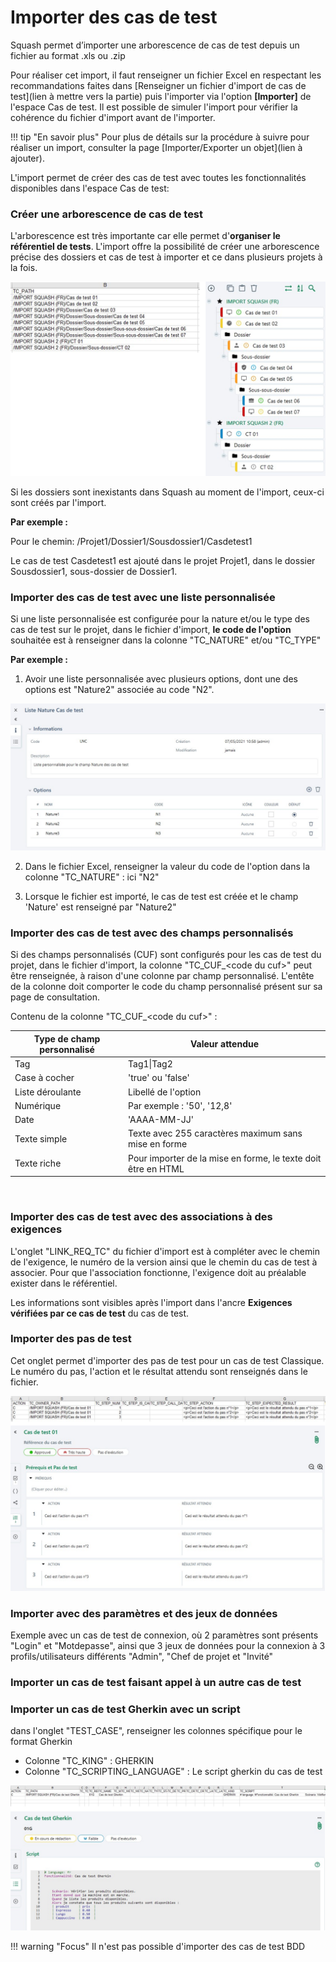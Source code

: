 # Importer des cas de test


Squash permet d’importer une arborescence de cas de test depuis un fichier au format .xls ou .zip 

Pour réaliser cet import, il  faut renseigner un fichier Excel en respectant les recommandations faites dans [Renseigner un fichier d'import de cas de test](lien à mettre vers la partie) puis l'importer via l'option **[Importer]** de l'espace Cas de test. Il est possible de simuler l'import pour vérifier la cohérence du fichier d'import avant de l'importer.

!!! tip "En savoir plus"
	Pour plus de détails sur la procédure à suivre pour réaliser un import, consulter la page [Importer/Exporter un objet](lien à ajouter).

L'import permet de créer des cas de test avec toutes les fonctionnalités disponibles dans l'espace Cas de test:

### Créer une arborescence de cas de test

L'arborescence est très importante car elle permet d'**organiser le référentiel de tests**. L'import offre la possibilité de créer une arborescence précise des dossiers et cas de test à importer et ce dans plusieurs projets à la fois.

![Importer une arborescence de cas de test ](resources/import-arbo-ct-fr.png)

Si les dossiers sont inexistants dans Squash au moment de l'import, ceux-ci sont créés par l'import. 

**Par exemple :**

Pour le chemin:  /Projet1/Dossier1/Sousdossier1/Casdetest1

Le cas de test Casdetest1 est ajouté dans le projet Projet1, dans le dossier Sousdossier1, sous-dossier de Dossier1.



### Importer des cas de test avec une liste personnalisée
Si une liste personnalisée est configurée pour la nature et/ou le type des cas de test sur le projet, dans le fichier d'import, **le code de l'option** souhaitée est à renseigner dans la colonne "TC_NATURE" et/ou "TC_TYPE"

**Par exemple :**

1. Avoir une liste personnalisée avec plusieurs options, dont une des options est "Nature2" associée au code "N2".

![Page de consultation d'une liste personnalisée](resources/liste-nature-CT.jpg)

2. Dans le fichier Excel, renseigner la valeur du code de l'option dans la colonne "TC_NATURE" : ici "N2"

3. Lorsque le fichier est importé, le cas de test est créée et le champ 'Nature' est renseigné par "Nature2"

### Importer des cas de test avec des champs personnalisés

Si des champs personnalisés (CUF) sont configurés pour les cas de test du projet, dans le fichier d'import, la colonne "TC_CUF_<code du cuf\>" peut être renseignée, à raison d'une colonne par champ personnalisé. L'entête de la colonne doit comporter le code du champ personnalisé présent sur sa page de consultation.

Contenu de la colonne "TC_CUF_<code du cuf\>" :

| Type de champ personnalisé | Valeur attendue |
|--|--|
| Tag | Tag1\|Tag2 |
| Case à cocher| 'true' ou 'false' |
| Liste déroulante | Libellé de l'option |
| Numérique| Par exemple : '50', '12,8' |
| Date| 'AAAA-MM-JJ'  |
| Texte simple| Texte avec 255 caractères maximum sans mise en forme  |
| Texte riche| Pour importer de la mise en forme, le texte doit être en HTML  |

<br/>

### Importer des cas de test avec des associations à des exigences

L'onglet "LINK_REQ_TC" du fichier d'import est à compléter avec le chemin de l'exigence, le numéro de la version ainsi que le chemin du cas de test à associer. Pour que l'association fonctionne, l'exigence doit au préalable exister dans le référentiel.

Les informations sont visibles après l'import dans l'ancre **Exigences vérifiées par ce cas de test**  du cas de test.

### Importer des pas de test
Cet onglet permet d'importer des pas de test pour un cas de test Classique. Le numéro du pas, l'action et le résultat attendu sont renseignés dans le fichier.

![Importer des pas de test pour un cas de test classique](resources/importpasdetest.png)


### Importer avec des paramètres et des jeux de données

Exemple avec un cas de test de connexion, où 2 paramètres sont présents "Login" et "Motdepasse", ainsi que 3 jeux de données pour la connexion à 3 profils/utilisateurs différents "Admin", "Chef de projet et "Invité"

### Importer un cas de test faisant appel à un autre cas de test


### Importer un cas de test Gherkin avec un script

dans l'onglet "TEST_CASE", renseigner les colonnes spécifique pour le format Gherkin
- Colonne "TC_KING" : GHERKIN
- Colonne "TC_SCRIPTING_LANGUAGE" : Le script gherkin du cas de test

![Importer un cas de test gherkin avec un script](resources/import-script-gherkin.png)

!!! warning "Focus" 
	Il n'est pas possible d'importer des cas de test BDD
